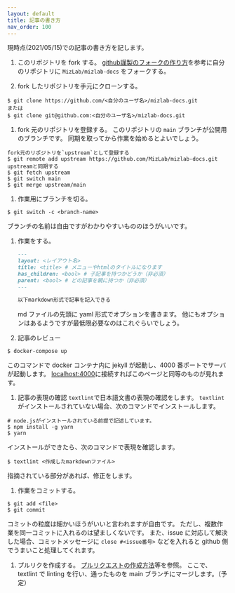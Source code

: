 ```yaml
---
layout: default
title: 記事の書き方
nav_order: 100
---
```


現時点(2021/05/15)での記事の書き方を記します。

1. このリポジトリを fork する。
[github謹製のフォークの作り方](https://docs.github.com/ja/github/getting-started-with-github/fork-a-repo)を参考に自分のリポジトリに `MizLab/mizlab-docs` をフォークする。

1. fork したリポジトリを手元にクローンする。
```console
$ git clone https://github.com/<自分のユーザ名>/mizlab-docs.git
または
$ git clone git@github.com:<自分のユーザ名>/mizlab-docs.git 
```

1. fork 元のリポジトリを登録する。
このリポジトリの `main` ブランチが公開用のブランチです。
同期を取ってから作業を始めるとよいでしょう。
```console
fork元のリポジトリを`upstream`として登録する
$ git remote add upstream https://github.com/MizLab/mizlab-docs.git
upstreamと同期する
$ git fetch upstream
$ git switch main 
$ git merge upstream/main
```

1. 作業用にブランチを切る。
```console
$ git switch -c <branch-name>
```
ブランチの名前は自由ですがわかりやすいもののほうがいいです。

1. 作業をする。

   ```markdown
   --- 
   layout: <レイアウト名>
   title: <title> # メニューやhtmlのタイトルになります
   has_children: <bool> # 子記事を持つかどうか（非必須）
   parent: <bool> # どの記事を親に持つか（非必須）
   ---
   
   以下markdown形式で記事を記入できる
   ```
   md ファイルの先頭に yaml 形式でオプションを書きます。
   他にもオプションはあるようですが最低限必要なのはこれぐらいでしょう。

1. 記事のレビュー
```console 
$ docker-compose up
```
このコマンドで docker コンテナ内に jekyll が起動し、4000 番ポートでサーバが起動します。
[localhost:4000]()に接続すればこのページと同等のものが見れます。

1. 記事の表現の確認
`textlint`で日本語文書の表現の確認をします。
`textlint`がインストールされていない場合、次のコマンドでインストールします。
```console
# node.jsがインストールされている前提で記述しています。
$ npm install -g yarn 
$ yarn 
```
インストールができたら、次のコマンドで表現を確認します。
```console
$ textlint <作成したmarkdownファイル>
```
指摘されている部分があれば、修正をします。

1. 作業をコミットする。
```console
$ git add <file>
$ git commit
```
コミットの粒度は細かいほうがいいと言われますが自由です。
ただし、複数作業を同一コミットに入れるのは望ましくないです。
また、issue に対応して解決した場合、コミットメッセージに `close #<issue番号>` などを入れると github 側でうまいこと処理してくれます。

1. プルリクを作成する。
[プルリクエストの作成方法](https://docs.github.com/ja/github/collaborating-with-issues-and-pull-requests/creating-a-pull-request)等を参照。
ここで、textlint で linting を行い、通ったものを main ブランチにマージします。（予定）
